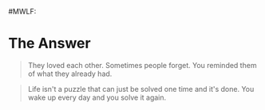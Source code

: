 #MWLF:
# The Answer



> They loved each other. Sometimes people forget.
> You reminded them of what they already had.

> Life isn't a puzzle that can just be solved one time and it's done. You wake up every day and you solve it again.